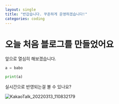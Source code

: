 ```yaml
---
layout: single
title: "반갑습니다. 꾸준하게 운영하겠습니다!"
categories: coding
---
```


# 오늘 처음 블로그를 만들었어요

앞으로 열심히 해보겠습니다.

```python
a = babo

print(a)
```

실시간으로 반영되는걸 볼 수 있나요?

![KakaoTalk_20220313_110832179](../../images/2022-03-13-first/KakaoTalk_20220313_110832179-16474423057761.jpg)
